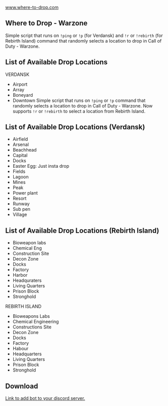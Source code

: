 www.where-to-drop.com

## Where to Drop - Warzone

Simple script that runs on `!ping` or `!p` (for Verdansk) and `!r` or `!rebirth` (for Rebirth Island) command that randomly selects a location to drop in Call of Duty - Warzone.

## List of Available Drop Locations

VERDANSK

- Airport
- Array
- Boneyard
- Downtown
Simple script that runs on `!ping` or `!p` command that randomly selects a location to drop in Call of Duty - Warzone. Now supports `!r` or `!rebirth` to select a location from Rebirth Island.

## List of Available Drop Locations (Verdansk)
- Airfield
- Arsenal
- Beachhead
- Capital
- Docks
- Easter Egg: Just insta drop
- Fields
- Lagoon
- Mines
- Peak
- Power plant
- Resort
- Runway
- Sub pen
- Village

## List of Available Drop Locations (Rebirth Island)

- Bioweapon labs
- Chemical Eng
- Construction Site
- Decon Zone
- Docks
- Factory
- Harbor
- Headquraters
- Living Quarters
- Prison Block
- Stronghold

REBIRTH ISLAND

- Bioweapons Labs
- Chemical Engineering
- Constructions Site
- Decon Zone
- Docks
- Factory
- Habour
- Headquarters
- Living Quarters
- Prison Block
- Stronghold

## Download

[Link to add bot to your discord server.](https://discordapp.com/oauth2/authorize?client_id=704184701115695165&scope=bot&permissions=5120)
